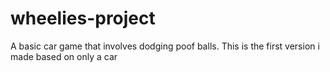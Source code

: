 # wheelies-project
 A basic car game that involves dodging poof balls.
This is the first version i made based on only a car
